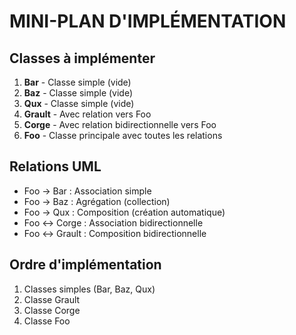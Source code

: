 # MINI-PLAN D'IMPLÉMENTATION

## Classes à implémenter

1. **Bar** - Classe simple (vide)
2. **Baz** - Classe simple (vide)  
3. **Qux** - Classe simple (vide)
4. **Grault** - Avec relation vers Foo
5. **Corge** - Avec relation bidirectionnelle vers Foo
6. **Foo** - Classe principale avec toutes les relations

## Relations UML

- Foo → Bar : Association simple
- Foo → Baz : Agrégation (collection)
- Foo → Qux : Composition (création automatique)
- Foo ↔ Corge : Association bidirectionnelle
- Foo ↔ Grault : Composition bidirectionnelle

## Ordre d'implémentation

1. Classes simples (Bar, Baz, Qux)
2. Classe Grault
3. Classe Corge
4. Classe Foo
